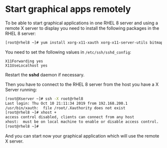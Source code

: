 # Start graphical apps remotely

To be able to start graphical applications in one RHEL 8 server and using a remote X server to display you need to install the following packages in the RHEL 8 server:

```bash
[root@rhel8 ~]# yum install xorg-x11-xauth xorg-x11-server-utils bitmap-fixed-fonts xorg-x11-fonts-75dpi.noarch xorg-x11-fonts-100dpi.noarch xorg-x11-fonts-misc.noarch
```

You need to set the following values in ``/etc/ssh/sshd_config``:

```
X11Forwarding yes
X11UseLocalhost yes
```

Restart the **sshd** daemon if necessary.

Then you have to connect to the RHEL 8 server from the host you have a X Server running:

```bash
[root@Xserver ~]# ssh -X root@rhel8
Last login: Thu Oct 10 21:11:34 2019 from 192.168.200.1
/usr/bin/xauth:  file /root/.Xauthority does not exist
[root@rhel8 ~]# xhost +
access control disabled, clients can connect from any host
xhost:  must be on local machine to enable or disable access control.
[root@rhel8 ~]#
```

And you can start now your graphical application which will use the remote X server.